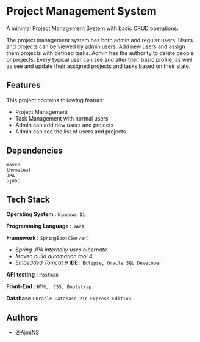 
# Project Management System

A minimal Project Management System with basic CRUD operations.

The project management system has both admin and regular users. Users and projects can be viewed by admin users. Add new users and assign them projects with defined tasks. Admin has the authority to delete people or projects. Every typical user can see and alter their basic profile, as well as see and update their assigned projects and tasks based on their state.

## Features

This project contains following featurs:

- Project Management
- Task Management with normal users
- Admin can add new users and projects
- Admin can see the list of users and projects


## Dependencies

```
maven
thymeleaf
JPA
ojdbc

```


## Tech Stack




**Operating System :** `Windows 11`

**Programming Language :** `JAVA`

**Framework :** `SpringBoot(Server)` 
- *Spring JPA internally uses hibernate.*
- *Maven build automation tool 4*
- *Embedded Tomcat 9*
**IDE :** `Eclipse, Oracle SQL Developer`

**API testing :** `Postman`

**Front-End :**  `HTML, CSS, Bootstrap`

**Database :** `Oracle Database 21c Express Edition`

## Authors

- [@AjmiNS](https://www.github.com/ajmins)

